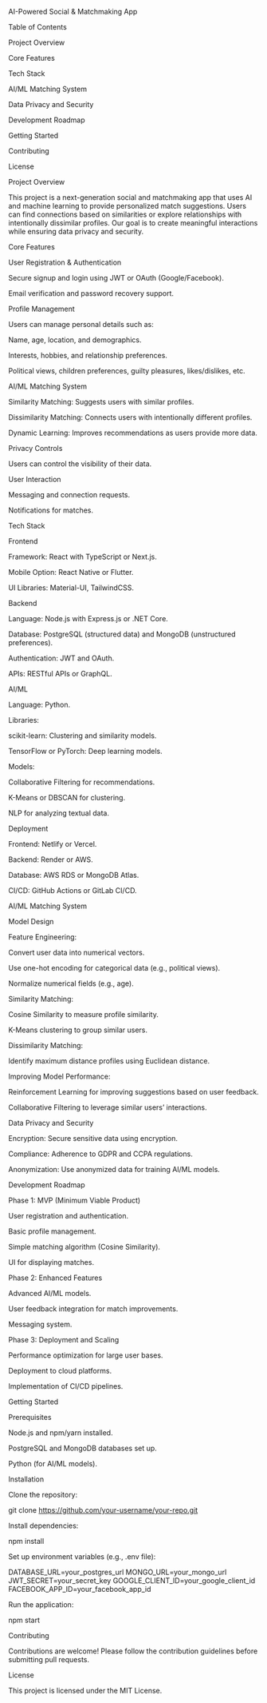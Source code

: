 AI-Powered Social & Matchmaking App

Table of Contents

Project Overview

Core Features

Tech Stack

AI/ML Matching System

Data Privacy and Security

Development Roadmap

Getting Started

Contributing

License

Project Overview

This project is a next-generation social and matchmaking app that uses AI and machine learning to provide personalized match suggestions. Users can find connections based on similarities or explore relationships with intentionally dissimilar profiles. Our goal is to create meaningful interactions while ensuring data privacy and security.

Core Features

User Registration & Authentication

Secure signup and login using JWT or OAuth (Google/Facebook).

Email verification and password recovery support.

Profile Management

Users can manage personal details such as:

Name, age, location, and demographics.

Interests, hobbies, and relationship preferences.

Political views, children preferences, guilty pleasures, likes/dislikes, etc.

AI/ML Matching System

Similarity Matching: Suggests users with similar profiles.

Dissimilarity Matching: Connects users with intentionally different profiles.

Dynamic Learning: Improves recommendations as users provide more data.

Privacy Controls

Users can control the visibility of their data.

User Interaction

Messaging and connection requests.

Notifications for matches.

Tech Stack

Frontend

Framework: React with TypeScript or Next.js.

Mobile Option: React Native or Flutter.

UI Libraries: Material-UI, TailwindCSS.

Backend

Language: Node.js with Express.js or .NET Core.

Database: PostgreSQL (structured data) and MongoDB (unstructured preferences).

Authentication: JWT and OAuth.

APIs: RESTful APIs or GraphQL.

AI/ML

Language: Python.

Libraries:

scikit-learn: Clustering and similarity models.

TensorFlow or PyTorch: Deep learning models.

Models:

Collaborative Filtering for recommendations.

K-Means or DBSCAN for clustering.

NLP for analyzing textual data.

Deployment

Frontend: Netlify or Vercel.

Backend: Render or AWS.

Database: AWS RDS or MongoDB Atlas.

CI/CD: GitHub Actions or GitLab CI/CD.

AI/ML Matching System

Model Design

Feature Engineering:

Convert user data into numerical vectors.

Use one-hot encoding for categorical data (e.g., political views).

Normalize numerical fields (e.g., age).

Similarity Matching:

Cosine Similarity to measure profile similarity.

K-Means clustering to group similar users.

Dissimilarity Matching:

Identify maximum distance profiles using Euclidean distance.

Improving Model Performance:

Reinforcement Learning for improving suggestions based on user feedback.

Collaborative Filtering to leverage similar users’ interactions.

Data Privacy and Security

Encryption: Secure sensitive data using encryption.

Compliance: Adherence to GDPR and CCPA regulations.

Anonymization: Use anonymized data for training AI/ML models.

Development Roadmap

Phase 1: MVP (Minimum Viable Product)

User registration and authentication.

Basic profile management.

Simple matching algorithm (Cosine Similarity).

UI for displaying matches.

Phase 2: Enhanced Features

Advanced AI/ML models.

User feedback integration for match improvements.

Messaging system.

Phase 3: Deployment and Scaling

Performance optimization for large user bases.

Deployment to cloud platforms.

Implementation of CI/CD pipelines.

Getting Started

Prerequisites

Node.js and npm/yarn installed.

PostgreSQL and MongoDB databases set up.

Python (for AI/ML models).

Installation

Clone the repository:

git clone https://github.com/your-username/your-repo.git

Install dependencies:

npm install

Set up environment variables (e.g., .env file):

DATABASE_URL=your_postgres_url
MONGO_URL=your_mongo_url
JWT_SECRET=your_secret_key
GOOGLE_CLIENT_ID=your_google_client_id
FACEBOOK_APP_ID=your_facebook_app_id

Run the application:

npm start

Contributing

Contributions are welcome! Please follow the contribution guidelines before submitting pull requests.

License

This project is licensed under the MIT License.

